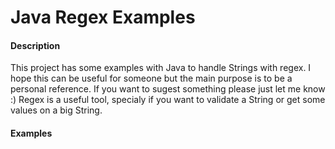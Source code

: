 # Java Regex Examples

#### Description
This project has some examples with Java to handle Strings with regex. I hope this can be useful for someone but the main purpose is to be a personal reference. If you want to sugest something please just let me know :)
Regex is a useful tool, specialy if you want to validate a String or get some values on a big String.

#### Examples